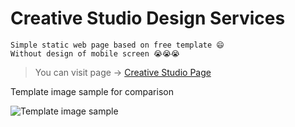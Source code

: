 # Creative Studio Design Services

```
Simple static web page based on free template 😄 
Without design of mobile screen 😭😭😭
```

> You can visit page -> [Creative Studio Page](https://perhaylo.github.io/creative-studio/)

Template image sample for comparison

![Template image sample](https://perhaylo.github.io/creative-studio/img/creativestudio.jpg)

